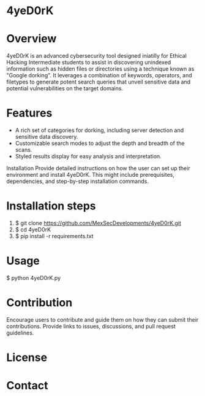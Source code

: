 # 4yeD0rK

# Overview
4yeD0rK is an advanced cybersecurity tool designed iniatilly for Ethical Hacking Intermediate students to assist in discovering unindexed information such as hidden files or directories using a technique known as "Google dorking". It leverages a combination of keywords, operators, and filetypes to generate potent search queries that unveil sensitive data and potential vulnerabilities on the target domains.

# Features
- A rich set of categories for dorking, including server detection and sensitive data discovery.
- Customizable search modes to adjust the depth and breadth of the scans.
- Styled results display for easy analysis and interpretation.

Installation
Provide detailed instructions on how the user can set up their environment and install 4yeD0rK. This might include prerequisites, dependencies, and step-by-step installation commands.

# Installation steps
1. $ git clone https://github.com/MexSecDevelopments/4yeD0rK.git
2. $ cd 4yeD0rK
3. $ pip install -r requirements.txt

# Usage

$ python 4yeD0rK.py

# Contribution
Encourage users to contribute and guide them on how they can submit their contributions. Provide links to issues, discussions, and pull request guidelines.

# License

# Contact

